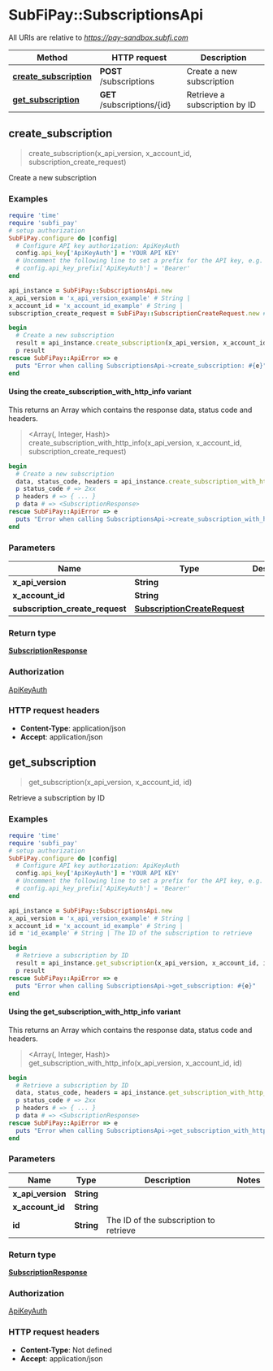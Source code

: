 # SubFiPay::SubscriptionsApi

All URIs are relative to *https://pay-sandbox.subfi.com*

| Method | HTTP request | Description |
| ------ | ------------ | ----------- |
| [**create_subscription**](SubscriptionsApi.md#create_subscription) | **POST** /subscriptions | Create a new subscription |
| [**get_subscription**](SubscriptionsApi.md#get_subscription) | **GET** /subscriptions/{id} | Retrieve a subscription by ID |


## create_subscription

> <SubscriptionResponse> create_subscription(x_api_version, x_account_id, subscription_create_request)

Create a new subscription

### Examples

```ruby
require 'time'
require 'subfi_pay'
# setup authorization
SubFiPay.configure do |config|
  # Configure API key authorization: ApiKeyAuth
  config.api_key['ApiKeyAuth'] = 'YOUR API KEY'
  # Uncomment the following line to set a prefix for the API key, e.g. 'Bearer' (defaults to nil)
  # config.api_key_prefix['ApiKeyAuth'] = 'Bearer'
end

api_instance = SubFiPay::SubscriptionsApi.new
x_api_version = 'x_api_version_example' # String | 
x_account_id = 'x_account_id_example' # String | 
subscription_create_request = SubFiPay::SubscriptionCreateRequest.new # SubscriptionCreateRequest | 

begin
  # Create a new subscription
  result = api_instance.create_subscription(x_api_version, x_account_id, subscription_create_request)
  p result
rescue SubFiPay::ApiError => e
  puts "Error when calling SubscriptionsApi->create_subscription: #{e}"
end
```

#### Using the create_subscription_with_http_info variant

This returns an Array which contains the response data, status code and headers.

> <Array(<SubscriptionResponse>, Integer, Hash)> create_subscription_with_http_info(x_api_version, x_account_id, subscription_create_request)

```ruby
begin
  # Create a new subscription
  data, status_code, headers = api_instance.create_subscription_with_http_info(x_api_version, x_account_id, subscription_create_request)
  p status_code # => 2xx
  p headers # => { ... }
  p data # => <SubscriptionResponse>
rescue SubFiPay::ApiError => e
  puts "Error when calling SubscriptionsApi->create_subscription_with_http_info: #{e}"
end
```

### Parameters

| Name | Type | Description | Notes |
| ---- | ---- | ----------- | ----- |
| **x_api_version** | **String** |  |  |
| **x_account_id** | **String** |  |  |
| **subscription_create_request** | [**SubscriptionCreateRequest**](SubscriptionCreateRequest.md) |  |  |

### Return type

[**SubscriptionResponse**](SubscriptionResponse.md)

### Authorization

[ApiKeyAuth](../README.md#ApiKeyAuth)

### HTTP request headers

- **Content-Type**: application/json
- **Accept**: application/json


## get_subscription

> <SubscriptionResponse> get_subscription(x_api_version, x_account_id, id)

Retrieve a subscription by ID

### Examples

```ruby
require 'time'
require 'subfi_pay'
# setup authorization
SubFiPay.configure do |config|
  # Configure API key authorization: ApiKeyAuth
  config.api_key['ApiKeyAuth'] = 'YOUR API KEY'
  # Uncomment the following line to set a prefix for the API key, e.g. 'Bearer' (defaults to nil)
  # config.api_key_prefix['ApiKeyAuth'] = 'Bearer'
end

api_instance = SubFiPay::SubscriptionsApi.new
x_api_version = 'x_api_version_example' # String | 
x_account_id = 'x_account_id_example' # String | 
id = 'id_example' # String | The ID of the subscription to retrieve

begin
  # Retrieve a subscription by ID
  result = api_instance.get_subscription(x_api_version, x_account_id, id)
  p result
rescue SubFiPay::ApiError => e
  puts "Error when calling SubscriptionsApi->get_subscription: #{e}"
end
```

#### Using the get_subscription_with_http_info variant

This returns an Array which contains the response data, status code and headers.

> <Array(<SubscriptionResponse>, Integer, Hash)> get_subscription_with_http_info(x_api_version, x_account_id, id)

```ruby
begin
  # Retrieve a subscription by ID
  data, status_code, headers = api_instance.get_subscription_with_http_info(x_api_version, x_account_id, id)
  p status_code # => 2xx
  p headers # => { ... }
  p data # => <SubscriptionResponse>
rescue SubFiPay::ApiError => e
  puts "Error when calling SubscriptionsApi->get_subscription_with_http_info: #{e}"
end
```

### Parameters

| Name | Type | Description | Notes |
| ---- | ---- | ----------- | ----- |
| **x_api_version** | **String** |  |  |
| **x_account_id** | **String** |  |  |
| **id** | **String** | The ID of the subscription to retrieve |  |

### Return type

[**SubscriptionResponse**](SubscriptionResponse.md)

### Authorization

[ApiKeyAuth](../README.md#ApiKeyAuth)

### HTTP request headers

- **Content-Type**: Not defined
- **Accept**: application/json

